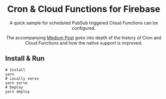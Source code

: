 <div align="center">

# Cron & Cloud Functions for Firebase

A quick sample for scheduled PubSub triggered Cloud Functions can be configured.

The accompanying [Medium Post](https://medium.com/@jthegedus/cron-cloud-functions-for-firebase-724728b1683a) goes into depth of the history of Cron and Cloud Functions and how the native support is improved.

</div>

## Install & Run

```shell
# Install
yarn
# Locally serve
yarn serve
# Deploy
yarn deploy
```
